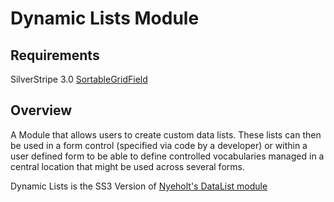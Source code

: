 Dynamic Lists Module
=================

Requirements
--------

SilverStripe 3.0
[SortableGridField](https://github.com/UndefinedOffset/SortableGridField)

Overview
--------

A Module that allows users to create custom data lists. These lists can then 
be used in a form control (specified via code by a developer) or within a 
user defined form to be able to define controlled vocabularies managed
in a central location that might be used across several forms. 

Dynamic Lists is the SS3 Version of [Nyeholt's DataList module](https://github.com/nyeholt/silverstripe-datalists)


